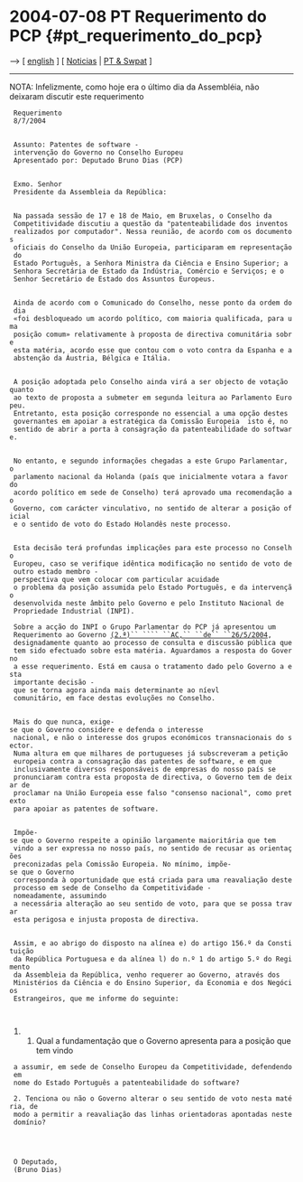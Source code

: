 # 2004-07-08 PT Requerimento do PCP {#pt_requerimento_do_pcp}

\--\> \[ [ english](PcpAr040708En "wikilink") \] \[ [
Noticias](SwpatcninoPt "wikilink") \| [ PT &
Swpat](SwpatptPt "wikilink") \]

------------------------------------------------------------------------

NOTA: Infelizmente, como hoje era o último dia da Assembléia, não
deixaram discutir este requerimento

` Requerimento`\
` 8/7/2004`\
`                                                                               `\
` Assunto: Patentes de software ­ intervenção do Governo no Conselho Europeu`\
` Apresentado por: Deputado Bruno Dias (PCP)`\
`                                                                               `\
` Exmo. Senhor`\
` Presidente da Assembleia da República:`\
`                                                                               `\
` Na passada sessão de 17 e 18 de Maio, em Bruxelas, o Conselho da`\
` Competitividade discutiu a questão da "patenteabilidade dos inventos`\
` realizados por computador". Nessa reunião, de acordo com os documentos`\
` oficiais do Conselho da União Europeia, participaram em representação do`\
` Estado Português, a Senhora Ministra da Ciência e Ensino Superior; a`\
` Senhora Secretária de Estado da Indústria, Comércio e Serviços; e o`\
` Senhor Secretário de Estado dos Assuntos Europeus.`\
`                                                                               `\
` Ainda de acordo com o Comunicado do Conselho, nesse ponto da ordem do dia`\
` «foi desbloqueado um acordo político, com maioria qualificada, para uma`\
` posição comum» relativamente à proposta de directiva comunitária sobre`\
` esta matéria, acordo esse que contou com o voto contra da Espanha e a`\
` abstenção da Áustria, Bélgica e Itália.`\
`                                                                               `\
` A posição adoptada pelo Conselho ainda virá a ser objecto de votação quanto`\
` ao texto de proposta a submeter em segunda leitura ao Parlamento Europeu.`\
` Entretanto, esta posição corresponde no essencial a uma opção destes`\
` governantes em apoiar a estratégica da Comissão Europeia ­ isto é, no`\
` sentido de abrir a porta à consagração da patenteabilidade do software.`\
`                                                                               `\
` No entanto, e segundo informações chegadas a este Grupo Parlamentar, o`\
` parlamento nacional da Holanda (país que inicialmente votara a favor do`\
` acordo político em sede de Conselho) terá aprovado uma recomendação ao`\
` Governo, com carácter vinculativo, no sentido de alterar a posição oficial`\
` e o sentido de voto do Estado Holandês neste processo.`\
`                                                                               `\
` Esta decisão terá profundas implicações para este processo no Conselho`\
` Europeu, caso se verifique idêntica modificação no sentido de voto de`\
` outro estado membro ­ perspectiva que vem colocar com particular acuidade`\
` o problema da posição assumida pelo Estado Português, e da intervenção`\
` desenvolvida neste âmbito pelo Governo e pelo Instituto Nacional de`\
` Propriedade Industrial (INPI).`

` Sobre a acção do INPI o Grupo Parlamentar do PCP já apresentou um`\
` Requerimento ao Governo `[`(2.ª)`` ``­`` ``AC,`` ``de`` ``26/5/2004`](n.º1463/IX "wikilink")`,`\
` designadamente quanto ao processo de consulta e discussão pública que`\
` tem sido efectuado sobre esta matéria. Aguardamos a resposta do Governo`\
` a esse requerimento. Está em causa o tratamento dado pelo Governo a esta`\
` importante decisão ­ que se torna agora ainda mais determinante ao níevl`\
` comunitário, em face destas evoluções no Conselho.                                                                                 `

` Mais do que nunca, exige-se que o Governo considere e defenda o interesse`\
` nacional, e não o interesse dos grupos económicos transnacionais do sector.`\
` Numa altura em que milhares de portugueses já subscreveram a petição`\
` europeia contra a consagração das patentes de software, e em que`\
` inclusivamente diversos responsáveis de empresas do nosso país se`\
` pronunciaram contra esta proposta de directiva, o Governo tem de deixar de`\
` proclamar na União Europeia esse falso "consenso nacional", como pretexto`\
` para apoiar as patentes de software.`\
`                                                                               `\
` Impõe-se que o Governo respeite a opinião largamente maioritária que tem`\
` vindo a ser expressa no nosso país, no sentido de recusar as orientações`\
` preconizadas pela Comissão Europeia. No mínimo, impõe-se que o Governo`\
` corresponda à oportunidade que está criada para uma reavaliação deste`\
` processo em sede de Conselho da Competitividade ­ nomeadamente, assumindo`\
` a necessária alteração ao seu sentido de voto, para que se possa travar`\
` esta perigosa e injusta proposta de directiva.`\
`                                                                               `\
` Assim, e ao abrigo do disposto na alínea e) do artigo 156.º da Constituição`\
` da República Portuguesa e da alínea l) do n.º 1 do artigo 5.º do Regimento`\
` da Assembleia da República, venho requerer ao Governo, através dos`\
` Ministérios da Ciência e do Ensino Superior, da Economia e dos Negócios`\
` Estrangeiros, que me informe do seguinte:`\
`                                                                               `

1.  1.  Qual a fundamentação que o Governo apresenta para a posição que
        tem vindo

` a assumir, em sede de Conselho Europeu da Competitividade, defendendo em`\
` nome do Estado Português a patenteabilidade do software?`

` 2. Tenciona ou não o Governo alterar o seu sentido de voto nesta matéria, de`\
` modo a permitir a reavaliação das linhas orientadoras apontadas neste domínio?`\
`                                                                                 `\
`                                                                               `\
` O Deputado,`\
` (Bruno Dias)`
